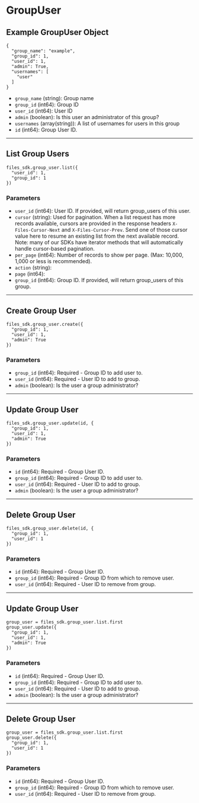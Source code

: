 # GroupUser

## Example GroupUser Object

```
{
  "group_name": "example",
  "group_id": 1,
  "user_id": 1,
  "admin": True,
  "usernames": [
    "user"
  ]
}
```

* `group_name` (string): Group name
* `group_id` (int64): Group ID
* `user_id` (int64): User ID
* `admin` (boolean): Is this user an administrator of this group?
* `usernames` (array(string)): A list of usernames for users in this group
* `id` (int64): Group User ID.


---

## List Group Users

```
files_sdk.group_user.list({
  "user_id": 1,
  "group_id": 1
})
```

### Parameters

* `user_id` (int64): User ID.  If provided, will return group_users of this user.
* `cursor` (string): Used for pagination.  When a list request has more records available, cursors are provided in the response headers `X-Files-Cursor-Next` and `X-Files-Cursor-Prev`.  Send one of those cursor value here to resume an existing list from the next available record.  Note: many of our SDKs have iterator methods that will automatically handle cursor-based pagination.
* `per_page` (int64): Number of records to show per page.  (Max: 10,000, 1,000 or less is recommended).
* `action` (string): 
* `page` (int64): 
* `group_id` (int64): Group ID.  If provided, will return group_users of this group.


---

## Create Group User

```
files_sdk.group_user.create({
  "group_id": 1,
  "user_id": 1,
  "admin": True
})
```

### Parameters

* `group_id` (int64): Required - Group ID to add user to.
* `user_id` (int64): Required - User ID to add to group.
* `admin` (boolean): Is the user a group administrator?


---

## Update Group User

```
files_sdk.group_user.update(id, {
  "group_id": 1,
  "user_id": 1,
  "admin": True
})
```

### Parameters

* `id` (int64): Required - Group User ID.
* `group_id` (int64): Required - Group ID to add user to.
* `user_id` (int64): Required - User ID to add to group.
* `admin` (boolean): Is the user a group administrator?


---

## Delete Group User

```
files_sdk.group_user.delete(id, {
  "group_id": 1,
  "user_id": 1
})
```

### Parameters

* `id` (int64): Required - Group User ID.
* `group_id` (int64): Required - Group ID from which to remove user.
* `user_id` (int64): Required - User ID to remove from group.


---

## Update Group User

```
group_user = files_sdk.group_user.list.first
group_user.update({
  "group_id": 1,
  "user_id": 1,
  "admin": True
})
```

### Parameters

* `id` (int64): Required - Group User ID.
* `group_id` (int64): Required - Group ID to add user to.
* `user_id` (int64): Required - User ID to add to group.
* `admin` (boolean): Is the user a group administrator?


---

## Delete Group User

```
group_user = files_sdk.group_user.list.first
group_user.delete({
  "group_id": 1,
  "user_id": 1
})
```

### Parameters

* `id` (int64): Required - Group User ID.
* `group_id` (int64): Required - Group ID from which to remove user.
* `user_id` (int64): Required - User ID to remove from group.
